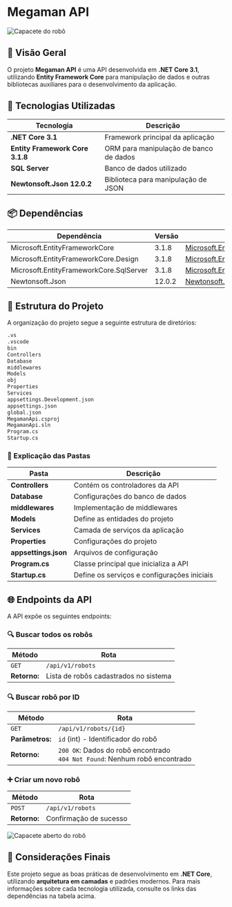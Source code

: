 # Megaman API

![Capacete do robô](A_futuristic_robotic_helmet_in_blue_with_a_sleek_m.png)

## 📖 Visão Geral
O projeto **Megaman API** é uma API desenvolvida em **.NET Core 3.1**, utilizando **Entity Framework Core** para manipulação de dados e outras bibliotecas auxiliares para o desenvolvimento da aplicação.

## 🚀 Tecnologias Utilizadas
| Tecnologia | Descrição |
|------------|-------------|
| **.NET Core 3.1** | Framework principal da aplicação |
| **Entity Framework Core 3.1.8** | ORM para manipulação de banco de dados |
| **SQL Server** | Banco de dados utilizado |
| **Newtonsoft.Json 12.0.2** | Biblioteca para manipulação de JSON |

## 📦 Dependências
| Dependência | Versão | Link |
|--------------|---------|------|
| Microsoft.EntityFrameworkCore | 3.1.8 | [Microsoft.EntityFrameworkCore](https://www.nuget.org/packages/Microsoft.EntityFrameworkCore/) |
| Microsoft.EntityFrameworkCore.Design | 3.1.8 | [Microsoft.EntityFrameworkCore.Design](https://www.nuget.org/packages/Microsoft.EntityFrameworkCore.Design/) |
| Microsoft.EntityFrameworkCore.SqlServer | 3.1.8 | [Microsoft.EntityFrameworkCore.SqlServer](https://www.nuget.org/packages/Microsoft.EntityFrameworkCore.SqlServer/) |
| Newtonsoft.Json | 12.0.2 | [Newtonsoft.Json](https://www.nuget.org/packages/Newtonsoft.Json/) |

## 📂 Estrutura do Projeto
A organização do projeto segue a seguinte estrutura de diretórios:
```bash
.vs
.vscode
bin
Controllers
Database
middlewares
Models
obj
Properties
Services
appsettings.Development.json
appsettings.json
global.json
MegamanApi.csproj
MegamanApi.sln
Program.cs
Startup.cs
```

### 📁 Explicação das Pastas
| Pasta | Descrição |
|--------|------------|
| **Controllers** | Contém os controladores da API |
| **Database** | Configurações do banco de dados |
| **middlewares** | Implementação de middlewares |
| **Models** | Define as entidades do projeto |
| **Services** | Camada de serviços da aplicação |
| **Properties** | Configurações do projeto |
| **appsettings.json** | Arquivos de configuração |
| **Program.cs** | Classe principal que inicializa a API |
| **Startup.cs** | Define os serviços e configurações iniciais |

## 🌐 Endpoints da API
A API expõe os seguintes endpoints:

### 🔍 **Buscar todos os robôs**
| Método | Rota |
|--------|----------------|
| `GET` | `/api/v1/robots` |
| **Retorno:** | Lista de robôs cadastrados no sistema |

### 🔍 **Buscar robô por ID**
| Método | Rota |
|--------|------------------|
| `GET` | `/api/v1/robots/{id}` |
| **Parâmetros:** | `id` (int) - Identificador do robô |
| **Retorno:** | `200 OK`: Dados do robô encontrado <br> `404 Not Found`: Nenhum robô encontrado |

### ➕ **Criar um novo robô**
| Método | Rota |
|--------|----------------|
| `POST` | `/api/v1/robots` |
| **Retorno:** | Confirmação de sucesso |

![Capacete aberto do robô](A_futuristic_robotic_helmet_in_blue,_fully_open,_r.png)

## 📝 Considerações Finais
Este projeto segue as boas práticas de desenvolvimento em **.NET Core**, utilizando **arquitetura em camadas** e padrões modernos. Para mais informações sobre cada tecnologia utilizada, consulte os links das dependências na tabela acima.

